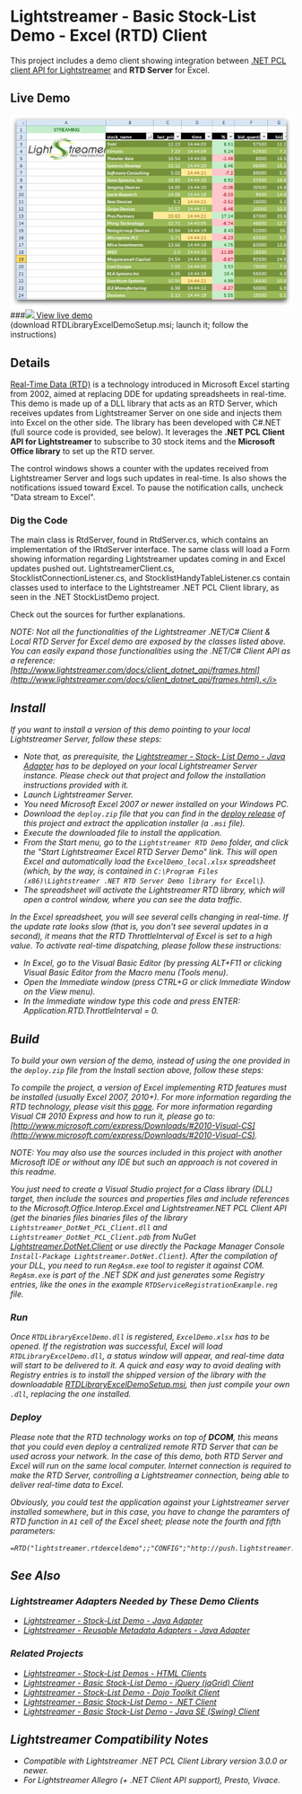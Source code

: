 # Lightstreamer - Basic Stock-List Demo - Excel (RTD) Client
<!-- START DESCRIPTION lightstreamer-example-stocklist-client-rtd -->

This project includes a demo client showing integration between [.NET PCL client API for Lightstreamer](http://www.lightstreamer.com/api/ls-pcl-client/latest/) and <b>RTD Server</b> for Excel.

## Live Demo

[![screenshot](screen_rtd_new_large.png)](http://demos.lightstreamer.com/DotNet_RTDDemo/RTDLibraryExcelDemoSetup.msi)<br>
###[![](http://demos.lightstreamer.com/site/img/play.png) View live demo](http://demos.lightstreamer.com/DotNet_RTDDemo/RTDLibraryExcelDemoSetup.msi)<br>
(download RTDLibraryExcelDemoSetup.msi; launch it; follow the instructions)

## Details

[Real-Time Data (RTD)](http://en.wikipedia.org/wiki/Microsoft_Excel#Using_external_data) is a technology introduced in Microsoft Excel starting from 2002, aimed at replacing DDE for updating spreadsheets in real-time.<br>
This demo is made up of a DLL library that acts as an RTD Server, which receives updates from Lightstreamer Server on one side and injects them into Excel on the other side. The library has been developed with C#.NET (full source code is provided, see below). It leverages the <b>.NET PCL Client API for Lightstreamer</b> to subscribe to 30 stock items and the <b>Microsoft Office library</b> to set up the RTD server.

The control windows shows a counter with the updates received from Lightstreamer Server and logs such updates in real-time. Is also shows the notifications issued toward Excel. To pause the notification calls, uncheck "Data stream to Excel".

### Dig the Code

The main class is RtdServer, found in RtdServer.cs, which contains an implementation of the IRtdServer interface. The same class will load a Form showing information regarding Lightstreamer updates coming in and Excel updates pushed out.
LightstreamerClient.cs, StocklistConnectionListener.cs, and StocklistHandyTableListener.cs contain classes used to interface to the Lightstreamer .NET PCL Client library, as seen in the .NET StockListDemo project.
  
Check out the sources for further explanations.

<i>NOTE: Not all the functionalities of the Lightstreamer .NET/C# Client & Local RTD Server for Excel demo are exposed by the classes listed above. You can easily expand those functionalities using the .NET/C# Client API as a reference: [http://www.lightstreamer.com/docs/client_dotnet_api/frames.html](http://www.lightstreamer.com/docs/client_dotnet_api/frames.html).</i>

<!-- END DESCRIPTION lightstreamer-example-stocklist-client-rtd -->

## Install

If you want to install a version of this demo pointing to your local Lightstreamer Server, follow these steps:

* Note that, as prerequisite, the [Lightstreamer - Stock- List Demo - Java Adapter](https://github.com/Lightstreamer/Lightstreamer-example-Stocklist-adapter-java) has to be deployed on your local Lightstreamer Server instance. Please check out that project and follow the installation instructions provided with it.
* Launch Lightstreamer Server.
* You need Microsoft Excel 2007 or newer installed on your Windows PC.
* Download the `deploy.zip` file that you can find in the [deploy release](https://github.com/Lightstreamer/Lightstreamer-example-StockList-client-rtd/releases) of this project and extract the application installer (a `.msi` file).
* Execute the downloaded file to install the application.
* From the Start menu, go to the `Lightstreamer RTD Demo` folder, and click the "Start Lightstreamer Excel RTD Server Demo" link. This will open Excel and automatically load the `ExcelDemo_local.xlsx` spreadsheet (which, by the way, is contained in `C:\Program Files (x86)\Lightstreamer .NET RTD Server Demo library for Excel\`).
* The spreadsheet will activate the Lightstreamer RTD library, which will open a control window, where you can see the data traffic.<br>

In the Excel spreadsheet, you will see several cells changing in real-time. If the update rate looks slow (that is, you don't see several updates in a second), it means that the RTD ThrottleInterval of Excel is set to a high value. To activate real-time dispatching, please follow these instructions:
* In Excel, go to the Visual Basic Editor (by pressing *ALT+F11* or clicking Visual Basic Editor from the Macro menu (Tools menu).
* Open the Immediate window (press *CTRL+G* or click Immediate Window on the View menu).
* In the Immediate window type this code and press ENTER: *Application.RTD.ThrottleInterval = 0*.

## Build

To build your own version of the demo, instead of using the one provided in the `deploy.zip` file from the Install section above, follow these steps:

To compile the project, a version of Excel implementing RTD features must be installed (usually Excel 2007, 2010+). For more information regarding the RTD technology, please visit this [page](http://social.msdn.microsoft.com/Search/en-us?query=RTD).
For more information regarding Visual C# 2010 Express and how to run it, please go to: [http://www.microsoft.com/express/Downloads/#2010-Visual-CS](http://www.microsoft.com/express/Downloads/#2010-Visual-CS).
  
<i>NOTE: You may also use the sources included in this project with another Microsoft IDE or without any IDE but such an approach is not covered in this readme.</i>

You just need to create a Visual Studio project for a Class library (DLL) target, then include the sources and properties files and include references to the Microsoft.Office.Interop.Excel and 
*Lightstreamer.NET PCL Client API* (get the  binaries files binaries files of the library `Lightstreamer_DotNet_PCL_Client.dll` and `Lightstreamer_DotNet_PCL_Client.pdb` from NuGet [Lightstreamer.DotNet.Client](https://www.nuget.org/packages/Lightstreamer.DotNet.Client/) or use directly the Package Manager Console `Install-Package Lightstreamer.DotNet.Client`).
After the compilation of your DLL, you need to run `RegAsm.exe` tool to register it against COM. `RegAsm.exe` is part of the .NET SDK and just generates some Registry entries, like the ones in the example `RTDServiceRegistrationExample.reg` file.

### Run
Once `RTDLibraryExcelDemo.dll` is registered, `ExcelDemo.xlsx` has to be opened.
If the registration was successful, Excel will load `RTDLibraryExcelDemo.dll`, a status window will appear, and real-time data will start to be delivered to it. A quick and easy way to avoid dealing with Registry entries is to install the shipped version of the library with the downloadable [RTDLibraryExcelDemoSetup.msi](http://demos.lightstreamer.com/DotNet_RTDDemo/RTDLibraryExcelDemoSetup.msi), then just
compile your own `.dll`, replacing the one installed.

### Deploy
  
Please note that the RTD technology works on top of <b>DCOM</b>, this means that you could even deploy a centralized remote RTD Server that can be used across your network. In the case of this demo, both RTD Server and Excel will run on the same local computer.
Internet connection is required to make the RTD Server, controlling a Lightstreamer connection, being able to deliver real-time data to Excel.<br>

Obviously, you could test the application against your Lightstreamer server installed somewhere, but in this case, you have to change the paramters of RTD function in `A1` cell of the Excel sheet; please note the fourth and fifth parameters:

```
=RTD("lightstreamer.rtdexceldemo";;"CONFIG";"http://push.lightstreamer.com";"80";"DEMO";"QUOTE_ADAPTER")
```

## See Also

### Lightstreamer Adapters Needed by These Demo Clients
<!-- START RELATED_ENTRIES -->

* [Lightstreamer - Stock-List Demo - Java Adapter](https://github.com/Lightstreamer/Lightstreamer-example-Stocklist-adapter-java)
* [Lightstreamer - Reusable Metadata Adapters - Java Adapter](https://github.com/Lightstreamer/Lightstreamer-example-ReusableMetadata-adapter-java)

<!-- END RELATED_ENTRIES -->

### Related Projects

* [Lightstreamer - Stock-List Demos - HTML Clients](https://github.com/Lightstreamer/Lightstreamer-example-Stocklist-client-javascript)
* [Lightstreamer - Basic Stock-List Demo - jQuery (jqGrid) Client](https://github.com/Lightstreamer/Lightstreamer-example-StockList-client-jquery)
* [Lightstreamer - Stock-List Demo - Dojo Toolkit Client](https://github.com/Lightstreamer/Lightstreamer-example-StockList-client-dojo)
* [Lightstreamer - Basic Stock-List Demo - .NET Client](https://github.com/Lightstreamer/Lightstreamer-example-StockList-client-dotnet)
* [Lightstreamer - Basic Stock-List Demo - Java SE (Swing) Client](https://github.com/Lightstreamer/Lightstreamer-example-StockList-client-java)

## Lightstreamer Compatibility Notes #

* Compatible with Lightstreamer .NET PCL Client Library version 3.0.0 or newer.
* For Lightstreamer Allegro (+ .NET Client API support), Presto, Vivace.
